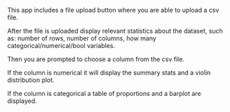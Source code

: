 This app includes a file upload button where you are able to upload a csv file. 

After the file is uploaded display relevant statistics about the dataset, such as: number of rows, number of columns, how many categorical/numerical/bool variables.

Then you are prompted to choose a column from the csv file.

If the column is numerical it will display the summary stats and a violin distribution plot.

If the column is categorical a table of proportions and a barplot are displayed.
